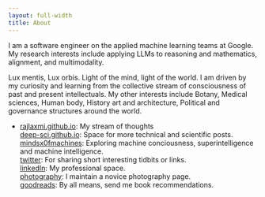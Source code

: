 ```yaml
---
layout: full-width
title: About
---
```


I am a software engineer on the applied machine learning teams at Google. My research interests include applying LLMs to reasoning and mathematics, alignment, and multimodality.

Lux mentis, Lux orbis. Light of the mind, light of the world.
I am driven by my curiosity and learning from the collective stream of consciousness of past and present intellectuals. My other interests include Botany, Medical sciences, Human body, History art and architecture, Political and governance structures around the world.  

- [rajlaxmi.github.io](https://rajlaxmi.github.io/): My stream of thoughts \
[deep-sci.github.io](https://deep-sci.github.io/): Space for more technical and scientific posts. \
[mindsx0fmachines](https://mindsx0fmachines.substack.com/): Exploring machine conciousness, superintelligence and machine intelligence. \
[twitter](https://twitter.com/rajlaxmisah): For sharing short interesting tidbits or links. \
[linkedIn](https://www.linkedin.com/in/rajlaxmisah): My professional space. \
[photography](https://www.instagram.com/raila.snapshots/): I maintain a novice photography page. \
[goodreads](https://www.goodreads.com/railax): By all means, send me book recommendations.
